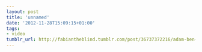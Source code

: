 ```yaml
---
layout: post
title: 'unnamed'
date: '2012-11-28T15:09:15+01:00'
tags:
- video
tumblr_url: http://fabiantheblind.tumblr.com/post/36737372216/adam-ben-dror-saz-created-by-shanshan-zhou-adam
---
```

